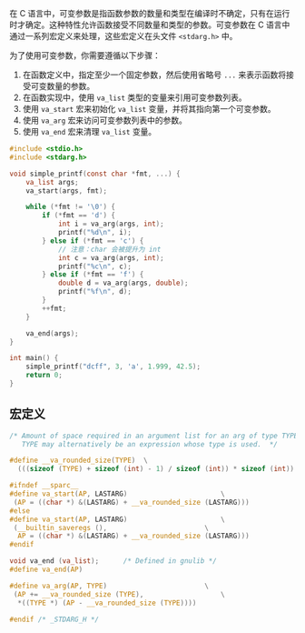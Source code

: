 在 C 语言中，可变参数是指函数参数的数量和类型在编译时不确定，只有在运行时才确定。这种特性允许函数接受不同数量和类型的参数。可变参数在 C 语言中通过一系列宏定义来处理，这些宏定义在头文件 `<stdarg.h>` 中。

为了使用可变参数，你需要遵循以下步骤：
1. 在函数定义中，指定至少一个固定参数，然后使用省略号 `...` 来表示函数将接受可变数量的参数。
2. 在函数实现中，使用 `va_list` 类型的变量来引用可变参数列表。
3. 使用 `va_start` 宏来初始化 `va_list` 变量，并将其指向第一个可变参数。
4. 使用 `va_arg` 宏来访问可变参数列表中的参数。
5. 使用 `va_end` 宏来清理 `va_list` 变量。
```c
#include <stdio.h>
#include <stdarg.h>

void simple_printf(const char *fmt, ...) {
    va_list args;
    va_start(args, fmt);

    while (*fmt != '\0') {
        if (*fmt == 'd') {
            int i = va_arg(args, int);
            printf("%d\n", i);
        } else if (*fmt == 'c') {
            // 注意：char 会被提升为 int
            int c = va_arg(args, int);
            printf("%c\n", c);
        } else if (*fmt == 'f') {
            double d = va_arg(args, double);
            printf("%f\n", d);
        }
        ++fmt;
    }

    va_end(args);
}

int main() {
    simple_printf("dcff", 3, 'a', 1.999, 42.5);
    return 0;
}
```

## 宏定义
```c
/* Amount of space required in an argument list for an arg of type TYPE.
   TYPE may alternatively be an expression whose type is used.  */

#define __va_rounded_size(TYPE)  \
  (((sizeof (TYPE) + sizeof (int) - 1) / sizeof (int)) * sizeof (int))

#ifndef __sparc__
#define va_start(AP, LASTARG) 						\
 (AP = ((char *) &(LASTARG) + __va_rounded_size (LASTARG)))
#else
#define va_start(AP, LASTARG) 						\
 (__builtin_saveregs (),						\
  AP = ((char *) &(LASTARG) + __va_rounded_size (LASTARG)))
#endif

void va_end (va_list);		/* Defined in gnulib */
#define va_end(AP)

#define va_arg(AP, TYPE)						\
 (AP += __va_rounded_size (TYPE),					\
  *((TYPE *) (AP - __va_rounded_size (TYPE))))

#endif /* _STDARG_H */
```